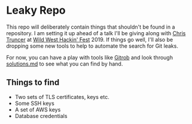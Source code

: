 # Leaky Repo

This repo will deliberately contain things that shouldn't be found in a repository. I am setting it up ahead of a talk I'll be giving along with [Chris Truncer](https://twitter.com/christruncer) at [Wild West Hackin' Fest](https://www.wildwesthackinfest.com/) 2019. If things go well, I'll also be dropping some new tools to help to automate the search for Git leaks.

For now, you can have a play with tools like [Gitrob](https://github.com/michenriksen/gitrob) and look through [solutions.md](solutions.md) to see what you can find by hand.

## Things to find

* Two sets of TLS certificates, keys etc.
* Some SSH keys
* A set of AWS keys
* Database credentials
